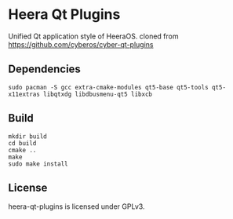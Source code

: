 # Heera Qt Plugins

Unified Qt application style of HeeraOS. cloned from https://github.com/cyberos/cyber-qt-plugins

## Dependencies

`sudo pacman -S gcc extra-cmake-modules qt5-base qt5-tools qt5-x11extras libqtxdg libdbusmenu-qt5 libxcb`

## Build

```shell
mkdir build
cd build
cmake ..
make
sudo make install
```

## License

heera-qt-plugins is licensed under GPLv3.
